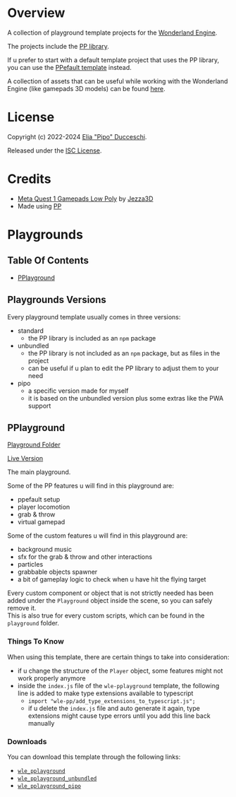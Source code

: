 # Overview

A collection of playground template projects for the [Wonderland Engine](https://wonderlandengine.com/).

The projects include the [PP library](https://github.com/signorpipo/wle-pp).

If u prefer to start with a default template project that uses the PP library, you can use the [PPefault template](https://github.com/signorpipo/wle-ppefault) instead.

A collection of assets that can be useful while working with the Wonderland Engine (like gamepads 3D models) can be found [here](https://github.com/signorpipo/wle-assets).

# License

Copyright (c) 2022-2024 [Elia "Pipo" Ducceschi](https://signorpipo.itch.io/).

Released under the [ISC License](https://github.com/signorpipo/wle-pplaygrounds/blob/main/LICENSE.md).
  
# Credits

- [Meta Quest 1 Gamepads Low Poly](https://github.com/signorpipo/wle-pplaygrounds/tree/main/wle_pplaygrounds/wle_pplayground/wle_pplayground/assets/models/pp/meta_quest_1_gamepads_credits_Jezza3D.fbx) by [Jezza3D](https://sketchfab.com/Jezza3D)
- Made using [PP](https://github.com/signorpipo/wle-pp)

# Playgrounds

## Table Of Contents

- [PPlayground](#pplayground)

## Playgrounds Versions

Every playground template usually comes in three versions:
- standard
  - the PP library is included as an `npm` package
- unbundled
  - the PP library is not included as an `npm` package, but as files in the project
  - can be useful if u plan to edit the PP library to adjust them to your need
- pipo
  - a specific version made for myself
  - it is based on the unbundled version plus some extras like the PWA support

## PPlayground

[Playground Folder](https://github.com/signorpipo/wle-pplaygrounds/tree/main/wle_pplaygrounds/wle_pplayground)

[Live Version](https://signorpipo.itch.io/pplayground-wonderland-engine)

The main playground.

Some of the PP features u will find in this playground are:
- ppefault setup
- player locomotion
- grab & throw
- virtual gamepad

Some of the custom features u will find in this playground are:
- background music
- sfx for the grab & throw and other interactions
- particles
- grabbable objects spawner
- a bit of gameplay logic to check when u have hit the flying target

Every custom component or object that is not strictly needed has been added under the `Playground` object inside the scene, so you can safely remove it.  
This is also true for every custom scripts, which can be found in the `playground` folder.

### Things To Know

When using this template, there are certain things to take into consideration:
  - if u change the structure of the `Player` object, some features might not work properly anymore
  - inside the `index.js` file of the `wle-pplayground` template, the following line is added to make type extensions available to typescript
    - `import "wle-pp/add_type_extensions_to_typescript.js";`
    - if u delete the `index.js` file and auto generate it again, type extensions might cause type errors until you add this line back manually

### Downloads

You can download this template through the following links:
  - [`wle_pplayground`](https://github.com/signorpipo/wle-pplaygrounds/releases/latest/download/wle_pplayground.zip)
  - [`wle_pplayground_unbundled`](https://github.com/signorpipo/wle-pplaygrounds/releases/latest/download/wle_pplayground_unbundled.zip)
  - [`wle_pplayground_pipo`](https://github.com/signorpipo/wle-pplaygrounds/releases/latest/download/wle_pplayground_pipo.zip)
